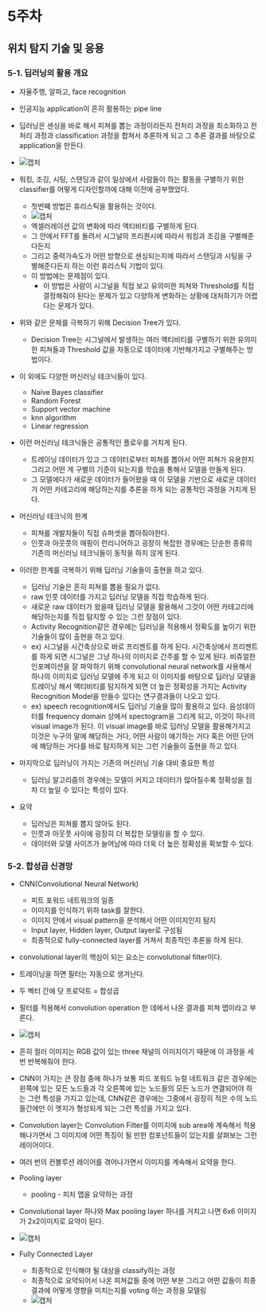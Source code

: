 # 5주차



## 위치 탐지 기술 및 응용



### 5-1. 딥러닝의 활용 개요

- 자율주행, 알파고, face recognition
- 인공지능 application이 흔히 활용하는 pipe line
- 딥러닝은 센싱을 바로 해서 피쳐를 뽑는 과정이라든지 전처리 과정을 최소화하고 전처리 과정과 classification 과정을 합쳐서 추론하게 되고 그 추론 결과를 바탕으로 application을 만든다.
- ![캡처](md-images/%EC%BA%A1%EC%B2%98-1633485553303.PNG)
- 워킹, 조깅, 시팅, 스탠딩과 같이 일상에서 사람들이 하는 활동을 구별하기 위한 classifier를 어떻게 디자인할까에 대해 이전에 공부했었다.
  - 첫번째 방법은 휴리스틱을 활용하는 것이다.
  - ![캡처](md-images/%EC%BA%A1%EC%B2%98-1633486198107.PNG)
  - 엑셀러레이션 값의 변화에 따라 액티비티를 구별하게 된다.
  - 그 안에서 FFT를 돌려서 시그널의 프리퀀시에 따라서 워킹과 조깅을 구별해준다든지
  - 그리고 중력가속도가 어떤 방향으로 센싱되는지에 따라서 스탠딩과 시팅을 구별해준다든지 하는 이런 휴리스틱 기법이 있다.
  - 이 방법에는 문제점이 있다.
    - 이 방법은 사람이 시그널을 직접 보고 유의미한 피쳐와 Threshold를 직접 결정해줘야 된다는 문제가 있고 다양하게 변화하는 상황에 대처하기가 어렵다는 문제가 있다.
- 위와 같은 문제를 극복하기 위해 Decision Tree가 있다.
  - Decision Tree는 시그널에서 발생하는 여러 액티비티를 구별하기 위한 유의미한 피쳐들과 Threshold 값을 자동으로 데이터에 기반해가지고 구별해주는 방법이다.

- 이 외에도 다양한 머신러닝 테크닉들이 있다.
  - Naive Bayes classifier
  - Random Forest
  - Support vector machine
  - knn algorithm
  - Linear regression
- 이런 머신러닝 테크닉들은 공통적인 플로우를 거치게 된다.
  - 트레이닝 데이터가 있고 그 데이터로부터 피쳐를 뽑아서 어떤 피쳐가 유용한지 그리고 어떤 게 구별의 기준이 되는지를 학습을 통해서 모델을 만들게 된다.
  - 그 모델에다가 새로운 데이터가 들어왔을 때 이 모델을 기반으로 새로운 데이터가 어떤 카테고리에 해당하는지를 추론을 하게 되는 공통적인 과정을 거치게 된다.

- 머신러닝 테크닉의 한계
  - 피쳐를 개발자들이 직접 슈퍼셋을 뽑아줘야한다.
  - 인풋과 아웃풋의 매핑이 런리니어하고 굉장히 복잡한 경우에는 단순한 종류의 기존의 머신러닝 테크닉들이 동작을 하지 않게 된다.
- 이러한 한계를 극복하기 위해 딥러닝 기술들이 출현을 하고 있다.
  - 딥러닝 기술은 흔히 피쳐를 뽑을 필요가 없다.
  - raw 인풋 데이터를 가지고 딥러닝 모델을 직접 학습하게 된다.
  - 새로운 raw 데이터가 왔을때 딥러닝 모델을 활용해서 그것이 어떤 카테고리에 해당하는지를 직접 탐지할 수 있는 그런 장점이 있다.
  - Activity Recognition같은 경우에는 딥러닝을 적용해서 정확도를 높이기 위한 기술들이 많이 출현을 하고 있다.
  - ex) 시그널을 시간축상으로 바로 프리젠트를 하게 된다. 시간축상에서 프리젠트를 하게 되면 시그널은 그냥 하나의 이미지로 간주를 할 수 있게 된다. 비쥬얼한 인포메이션을 잘 파악하기 위해 convolutional neural network를 사용해서 하나의 이미지로 딥러닝 모델에 주게 되고 이 이미지를 바탕으로 딥러닝 모델을 트레이닝 해서 액티비티를 탐지하게 되면 더 높은 정확성을 가지는 Activity Recognition Model을 만들수 있다는 연구결과들이 나오고 있다.
  - ex) speech recognition에서도 딥러닝 기술을 많이 활용하고 있다. 음성데이터를 frequency domain 상에서 spectogram을 그리게 되고, 이것이 하나의 visual image가 된다. 이 visual image를 바로 딥러닝 모델을 활용해가지고 이것은 누구의 말에 해당하는 거다, 어떤 사람이 얘기하는 거다 혹은 어떤 단어에 해당하는 거다를 바로 탐지하게 되는 그런 기술들이 출현을 하고 있다.
- 마지막으로 딥러닝이 가지는 기존의 머신러닝 기술 대비 중요한 특성
  - 딥러닝 알고리즘의 경우에는 모델이 커지고 데이터가 많아질수록 정확성을 점차 더 높일 수 있다는 특성이 있다.



- 요약
  - 딥러닝은 피쳐를 뽑지 않아도 된다.
  - 인풋과 아웃풋 사이에 굉장히 더 복잡한 모델링을 할 수 있다.
  - 데이터와 모델 사이즈가 늘어남에 따라 더욱 더 높은 정확성을 확보할 수 있다.

### 5-2. 합성곱 신경망

- CNN(Convolutional Neural Network)
  - 피트 포워드 네트워크의 일종
  - 이미지를 인식하기 위하 task를 잘한다.
  - 이미지 안에서 visual pattern을 분석해서 어떤 이미지인지 탐지
  - Input layer, Hidden layer, Output layer로 구성됨
  - 최종적으로 fully-connected layer를 거쳐서 최종적인 추론을 하게 된다.

- convolutional layer의 핵심이 되는 요소는 convolutional filter이다.
- 트레이닝을 하면 필터는 자동으로 생겨난다.
- 두 벡터 간에 닷 프로덕트 = 합성곱

- 필터를 적용해서 convolution operation 한 데에서 나온 결과를 피쳐 맵이라고 부른다.
- ![캡처](md-images/%EC%BA%A1%EC%B2%98-1633505225018.PNG)
- 흔히 컬러 이미지는 RGB 값이 있는 three 채널의 이미지이기 때문에 이 과정을 세번 반복해줘야 한다.
- CNN이 가지는 큰 장점 중에 하나가 보통 피드 포워드 뉴럴 네트워크 같은 경우에는 왼쪽에 있는 모든 노드들과 각 오른쪽에 있는 노드들의 모든 노드가 연결되어야 하는 그런 특성을 가지고 있는데, CNN같은 경우에는 그중에서 굉장히 적은 수의 노드들간에만 이 엣지가 형성되게 되는 그런 특성을 가지고 있다.
- Convolution layer는 Convolution Filter를 이미지에 sub area에 계속해서 적용해나가면서 그 이미지에 어떤 특징이 될 만한 컴포넌트들이 있는지를 살펴보는 그런 레이어이다.
- 여러 번의 컨볼루션 레이어를 겪어나가면서 이미지를 계속해서 요약을 한다.
- Pooling layer
  - pooling - 피처 맵을 요약하는 과정
- Convolutional layer 하나와 Max pooling layer 하나를 거치고 나면 6x6 이미지가 2x2이미지로 요약이 된다.
- ![캡처](md-images/%EC%BA%A1%EC%B2%98-1633511340160.PNG)

- Fully Connected Layer
  - 최종적으로 인식해야 될 대상을 classify하는 과정
  - 최종적으로 요약되어서 나온 피쳐값들 중에 어떤 부분 그리고 어떤 값들이 최종 결과에 어떻게 영향을 미치는지를 voting 하는 과정을 모델링
  - ![캡처](md-images/%EC%BA%A1%EC%B2%98-1633511834269.PNG)
